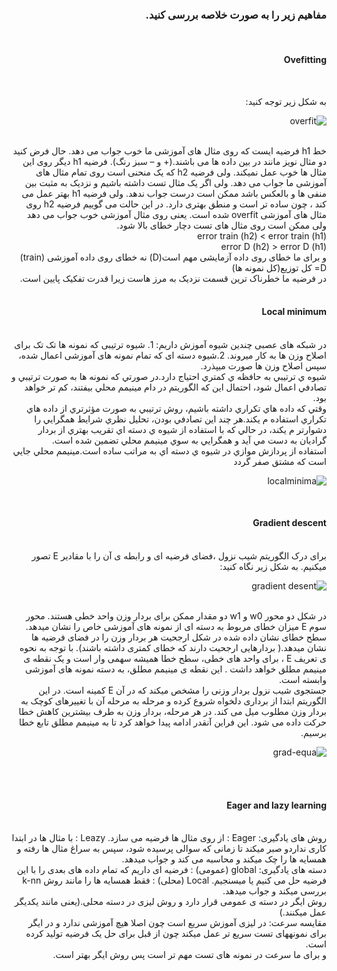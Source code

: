 <div dir="rtl">
  
  ### مفاهیم زیر را به صورت خلاصه بررسی کنید.
  
  <br/>
  
  #### Ovefitting
  
  <br/>
  
  به شکل زیر توجه کنید:<br/>
  
  ![overfit](https://github.com/semnan-university-ai/machine-learning-class/blob/main/excersiecs/Eveaskari/Exc%20(22)/overfit.JPG)
  
  <br/>
  خط h1  فرضیه ایست که روی مثال های آموزشی ما خوب جواب می دهد. حال فرض کنید دو مثال نویز مانند در بین داده ها می باشند.(+ و – سبز رنگ). فرضیه h1  دیگر روی این مثال ها خوب عمل نمیکند. ولی فرضیه h2  که یک منحنی است روی تمام مثال های آموزشی ما جواب می دهد. ولی اگر یک مثال تست داشته باشیم و نزدیک به مثبت بین منفی ها و بالعکس باشد ممکن است درست جواب ندهد.  ولی فرضیه h1  بهتر عمل می کند ، چون ساده تر است و منطق بهتری دارد. در این حالت می گوییم فرضیه h2  روی مثال های آموزشی overfit  شده است. یعنی روی مثال آموزشی خوب جواب می دهد ولی ممکن است  روی مثال های تست دچار خطای بالا شود.
  <br/>
  error train (h2) < error train (h1)  <br/>
error D (h2) > error D (h1)

  <br/>
  و برای ما خطای روی داده آزمایشی مهم است(D) نه خطای روی داده آموزشی (train)
 D= کل توزیع(کل نمونه ها)

  <br/>
  در فرضیه ما خطرناک ترین قسمت نزدیک به مرز هاست زیرا قدرت تفکیک پایین است.
  <br/>
  <br/>
  
  #### Local minimum
  
  <br/>
  در شبکه های عصبی چندین شیوه آموزش داریم: 1. شیوه ترتیبی که نمونه ها تک تک برای اصلاح وزن ها به کار میروند. 2.شیوه دسته ای که تمام نمونه های آموزشی اعمال شده، سپس اصلاح وزن ها صورت میپذرد.
  <br/>
  شيوه ي ترتيبي به حافظه ي كمتري احتياج دارد.در صورتي كه نمونه ها به صورت ترتيبي و تصادفي اعمال شود، احتمال اين كه الگوريتم در دام مينيمم محلي بيفتند، كم تر خواهد بود.
  <br/>
  وقتي كه داده هاي تكراري داشته باشيم، روش ترتيبي به صورت مؤثرتري از داده هاي تكراري استفاده م يكند.هر چند اين تصادفي بودن، تحليل نظري شرايط همگرايي را دشوارتر م يكند، در حالي كه با استفاده از شيوه ي دسته اي تقريب بهتري از بردار گراديان به دست مي آيد و همگرايي به سوي مينيمم محلي تضمين شده است.
  <br/>
  استفاده از پردازش موازي در شيوه ي دسته اي به مراتب ساده است.مينيمم محلي جايي است كه مشتق صفر گردد
  <br/>
  
  ![localminima](https://github.com/semnan-university-ai/machine-learning-class/blob/main/excersiecs/Eveaskari/Exc%20(22)/localminima.JPG)
  
  
  <br/>
  
  #### Gradient descent
  
  <br/>
  برای درک الگوریتم شیب نزول ،فضای فرضیه ای و رابطه ی آن را با مقادیر E  تصور میکنیم.
  به شکل زیر نگاه کنید:
  <br/>
  
  ![gradient desent](https://github.com/semnan-university-ai/machine-learning-class/blob/main/excersiecs/Eveaskari/Exc%20(22)/gradient.JPG)
  
  <br/>
  در شکل دو محور w0 و  w1  دو مقدار ممکن برای بردار وزن واحد خطی هستند. محور سوم E میزان خطای مربوط به دسته ای از نمونه های آموزشی خاص را نشان میدهد.
  <br/>
  سطح خطای نشان داده شده در شکل ارجحیت هر بردار وزن را در فضای فرضیه ها نشان میدهد.( بردارهایی ارجحیت دارند که خطای کمتری داشته باشند). با توجه به نحوه ی تعریف E ، برای واحد های خطی، سطح خطا همیشه سهمی وار است و یک نقطه ی مینیمم مطلق خواهد داشت . این نقطه ی مینیمم مطلق، به دسته نمونه های آموزشی وابسته است.
  <br/>
  جستجوی شیب نزول بردار وزنی را مشخص میکند که در آن E کمینه است. در این الگوریتم   ابتدا از برداری دلخواه شروع کرده و مرحله به مرحله آن با تغییرهای کوچک به بردار وزن مطلوب میل می کند. در هر مرحله، بردار وزن به طرف بیشترین کاهش خطا حرکت داده می شود. این فراین آنقدر ادامه پیدا خواهد کرد تا به مینیمم مطلق تابع خطا برسیم.
  <br/>
  
  ![grad-equa](https://github.com/semnan-university-ai/machine-learning-class/blob/main/excersiecs/Eveaskari/Exc%20(22)/Grad-equa.JPG)
  
  <br/>
  <br/>
  
  #### Eager and lazy learning
  
  <br/>
  روش های یادگیری: Eager : از روی مثال ها فرضیه می سازد. Leazy :  با مثال ها در ابتدا کاری نداردو صبر میکند تا زمانی که سوالی پرسیده شود، سپس به سراغ مثال ها رفته و همسایه ها را چک میکند و محاسبه می کند و جواب میدهد.
  <br/>
  دسته های یادگیری: global (عمومی) : فرضیه ای داریم که تمام داده های بعدی را با این فرضیه حل می کنیم یا میسنجیم. Local  (محلی) : فقط همسایه ها را مانند روش  k-nn بررسی میکند و جواب میدهد.
  <br/>
  روش ایگر در دسته ی عمومی قرار دارد و روش لیزی در دسته محلی.(یعنی مانند یکدیگر عمل میکنند.)
  
  <br/>
  مقایسه سرعت: در لیزی آموزش سریع است چون اصلا هیچ آموزشی ندارد و در ایگر برای نمونههای تست سریع تر عمل میکند چون از قبل برای حل یک فرضیه تولید کرده است.
  <br/>
  و برای ما سرعت در نمونه های تست مهم تر است پس روش ایگر بهتر است.
  <br/>
  
  <br/>
  
  </div>
